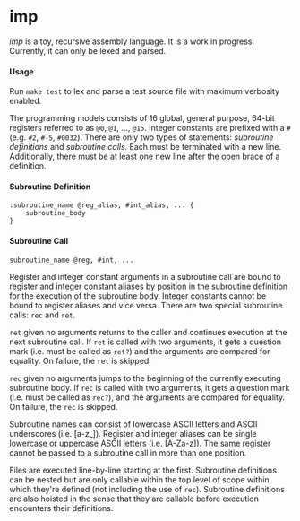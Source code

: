 # imp

*imp* is a toy, recursive assembly language. It is a work in progress. Currently, it can only be lexed and parsed.

#### Usage

Run `make test` to lex and parse a test source file with maximum verbosity enabled.

The programming models consists of 16 global, general purpose, 64-bit registers referred to as `@0`, `@1`, ..., `@15`. Integer constants are prefixed with a `#` (e.g. `#2`, `#-5`, `#0032`). There are only two types of statements: *subroutine definitions* and *subroutine calls*. Each must be terminated with a new line. Additionally, there must be at least one new line after the open brace of a definition.

#### Subroutine Definition
```
:subroutine_name @reg_alias, #int_alias, ... {
    subroutine_body
}
```

#### Subroutine Call
```
subroutine_name @reg, #int, ...
```

Register and integer constant arguments in a subroutine call are bound to register and integer constant aliases by position in the subroutine definition for the execution of the subroutine body.  Integer constants cannot be bound to register aliases and vice versa. There are two special subroutine calls: `rec` and `ret`.

`ret` given no arguments returns to the caller and continues execution at the next subroutine call. If `ret` is called with two arguments, it gets a question mark (i.e. must be called as `ret?`) and the arguments are compared for equality. On failure, the `ret` is skipped.

`rec` given no arguments jumps to the beginning of the currently executing subroutine body. If `rec` is called with two arguments, it gets a question mark (i.e. must be called as `rec?`), and the arguments are compared for equality. On failure, the `rec` is skipped.

Subroutine names can consist of lowercase ASCII letters and ASCII underscores (i.e. [a-z\_]). Register and integer aliases can be single lowercase or uppercase ASCII letters (i.e. [A-Za-z]). The same register cannot be passed to a subroutine call in more than one position.

Files are executed line-by-line starting at the first. Subroutine definitions can be nested but are only callable within the top level of scope within which they're defined (not including the use of `rec`). Subroutine definitions are also hoisted in the sense that they are callable before execution encounters their definitions.
